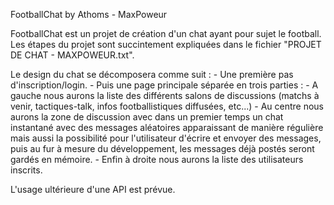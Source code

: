 FootballChat by Athoms - MaxPoweur

FootballChat est un projet de création d'un chat ayant pour sujet le football.
Les étapes du projet sont succintement expliquées dans le fichier "PROJET DE CHAT - MAXPOWEUR.txt".

Le design du chat se décomposera comme suit : 
    - Une première pas d'inscription/login.
    - Puis une page principale séparée en trois parties :
        - A gauche nous aurons la liste des différents salons de discussions (matchs à venir, tactiques-talk, infos footballistiques diffusées, etc...)
        - Au centre nous aurons la zone de discussion avec dans un premier temps un chat instantané avec des messages aléatoires apparaissant de manière régulière mais aussi la possibilité pour l'utilisateur d'écrire et envoyer des messages, puis au fur à mesure du développement, les messages déjà postés seront gardés en mémoire.
        - Enfin à droite nous aurons la liste des utilisateurs inscrits.

L'usage ultérieure d'une API est prévue.